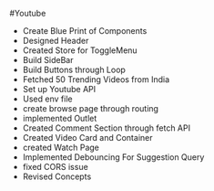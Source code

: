 #Youtube

- Create Blue Print of Components
- Designed Header
- Created Store for ToggleMenu
- Build SideBar
- Build Buttons through Loop
- Fetched 50 Trending Videos from India
- Set up Youtube API
- Used env file
- create browse page through routing
- implemented Outlet
- Created Comment Section through fetch API
- Created Video Card and Container
- created Watch Page
- Implemented Debouncing For Suggestion Query
- fixed CORS issue
- Revised Concepts
